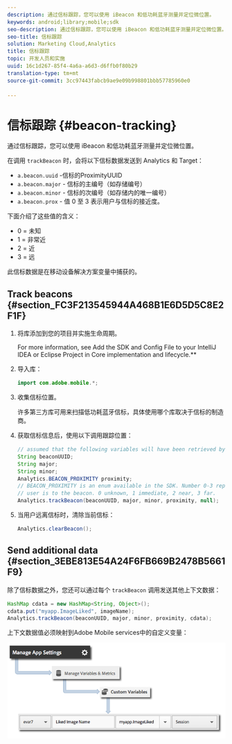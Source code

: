 ```yaml
---
description: 通过信标跟踪，您可以使用 iBeacon 和低功耗蓝牙测量并定位微位置。
keywords: android;library;mobile;sdk
seo-description: 通过信标跟踪，您可以使用 iBeacon 和低功耗蓝牙测量并定位微位置。
seo-title: 信标跟踪
solution: Marketing Cloud,Analytics
title: 信标跟踪
topic: 开发人员和实施
uuid: 16c1d267-85f4-4a6a-a6d3-d6ffb0f80b29
translation-type: tm+mt
source-git-commit: 3cc97443fabcb9ae9e09b998801bbb57785960e0

---
```



# 信标跟踪 {#beacon-tracking}

通过信标跟踪，您可以使用 iBeacon 和低功耗蓝牙测量并定位微位置。

在调用 `trackBeacon` 时，会将以下信标数据发送到 Analytics 和 Target：

* `a.beacon.uuid` -信标的ProximityUUID
* `a.beacon.major` - 信标的主编号（如存储编号）
* `a.beacon.minor` - 信标的次编号（如存储内的唯一编号）
* `a.beacon.prox` - 值 0 至 3 表示用户与信标的接近度。

下面介绍了这些值的含义：

* 0 = 未知
* 1 = 非常近
* 2 = 近
* 3 = 远

此信标数据是在移动设备解决方案变量中捕获的。

## Track beacons {#section_FC3F213545944A468B1E6D5D5C8E2F1F}

1. 将库添加到您的项目并实施生命周期。

   For more information, see Add the SDK and Config File to your IntelliJ IDEA or Eclipse Project in Core implementation and lifecycle.**[](/help/android/getting-started/dev-qs.md)

1. 导入库：

   ```java
   import com.adobe.mobile.*;
   ```

1. 收集信标位置。

   许多第三方库可用来扫描低功耗蓝牙信标，具体使用哪个库取决于信标的制造商。
1. 获取信标信息后，使用以下调用跟踪位置：

   ```java
   // assumed that the following variables will have been retrieved by the 3rd party beacon library 
   String beaconUUID; 
   String major; 
   String minor; 
   Analytics.BEACON_PROXIMITY proximity;  
   // BEACON_PROXIMITY is an enum available in the SDK. Number 0-3 representing how close the 
   // user is to the beacon. 0 unknown, 1 immediate, 2 near, 3 far.  
   Analytics.trackBeacon(beaconUUID, major, minor, proximity, null);
   ```

1. 当用户远离信标时，清除当前信标：

   ```java
   Analytics.clearBeacon();
   ```

## Send additional data {#section_3EBE813E54A24F6FB669B2478B5661F9}

除了信标数据之外，您还可以通过每个 `trackBeacon` 调用发送其他上下文数据：

```java
HashMap cdata = new HashMap<String, Object>(); 
cdata.put("myapp.ImageLiked", imageName); 
Analytics.trackBeacon(beaconUUID, major, minor, proximity, cdata);
```

上下文数据值必须映射到Adobe Mobile services中的自定义变量：

![](assets/map-variable-context-ltv.png)

